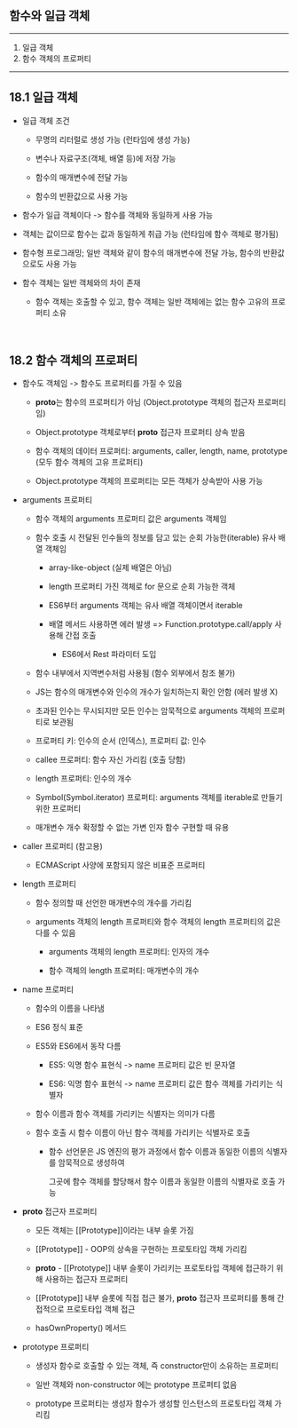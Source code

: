 ## 함수와 일급 객체

---

1. 일급 객체
2. 함수 객체의 프로퍼티

---

## 18.1 일급 객체

- 일급 객체 조건

  - 무명의 리터럴로 생성 가능 (런타임에 생성 가능)

  - 변수나 자료구조(객체, 배열 등)에 저장 가능

  - 함수의 매개변수에 전달 가능

  - 함수의 반환값으로 사용 가능

- 함수가 일급 객체이다 -> 함수를 객체와 동일하게 사용 가능

- 객체는 값이므로 함수는 값과 동일하게 취급 가능 (런타임에 함수 객체로 평가됨)

- 함수형 프로그래밍; 일반 객체와 같이 함수의 매개변수에 전달 가능, 함수의 반환값으로도 사용 가능

- 함수 객체는 일반 객체와의 차이 존재

  - 함수 객체는 호출할 수 있고, 함수 객체는 일반 객체에는 없는 함수 고유의 프로퍼티 소유

<br/>

## 18.2 함수 객체의 프로퍼티

- 함수도 객체임 -> 함수도 프로퍼티를 가질 수 있음

  - **proto**는 함수의 프로퍼티가 아님 (Object.prototype 객체의 접근자 프로퍼티임)

  - Object.prototype 객체로부터 **proto** 접근자 프로퍼티 상속 받음

  - 함수 객체의 데이터 프로퍼티: arguments, caller, length, name, prototype (모두 함수 객체의 고유 프로퍼티)

  - Object.prototype 객체의 프로퍼티는 모든 객체가 상속받아 사용 가능

- arguments 프로퍼티

  - 함수 객체의 arguments 프로퍼티 값은 arguments 객체임

  - 함수 호출 시 전달된 인수들의 정보를 담고 있는 순회 가능한(iterable) 유사 배열 객체임

    - array-like-object (실제 배열은 아님)

    - length 프로퍼티 가진 객체로 for 문으로 순회 가능한 객체

    - ES6부터 arguments 객체는 유사 배열 객체이면서 iterable

    - 배열 메서드 사용하면 에러 발생 => Function.prototype.call/apply 사용해 간접 호출

      - ES6에서 Rest 파라미터 도입

  - 함수 내부에서 지역변수처럼 사용됨 (함수 외부에서 참조 불가)

  - JS는 함수의 매개변수와 인수의 개수가 일치하는지 확인 안함 (에러 발생 X)

  - 초과된 인수는 무시되지만 모든 인수는 암묵적으로 arguments 객체의 프로퍼티로 보관됨

  - 프로퍼티 키: 인수의 순서 (인덱스), 프로퍼티 값: 인수

  - callee 프로퍼티: 함수 자신 가리킴 (호출 당함)

  - length 프로퍼티: 인수의 개수

  - Symbol(Symbol.iterator) 프로퍼티: arguments 객체를 iterable로 만들기 위한 프로퍼티

  - 매개변수 개수 확정할 수 없는 가변 인자 함수 구현할 때 유용

- caller 프로퍼티 (참고용)

  - ECMAScript 사양에 포함되지 않은 비표준 프로퍼티

- length 프로퍼티

  - 함수 정의할 때 선언한 매개변수의 개수를 가리킴

  - arguments 객체의 length 프로퍼티와 함수 객체의 length 프로퍼티의 값은 다를 수 있음

    - arguments 객체의 length 프로퍼티: 인자의 개수

    - 함수 객체의 length 프로퍼티: 매개변수의 개수

- name 프로퍼티

  - 함수의 이름을 나타냄

  - ES6 정식 표준

  - ES5와 ES6에서 동작 다름

    - ES5: 익명 함수 표현식 -> name 프로퍼티 값은 빈 문자열

    - ES6: 익명 함수 표현식 -> name 프로퍼티 값은 함수 객체를 가리키는 식별자

  - 함수 이름과 함수 객체를 가리키는 식별자는 의미가 다름

  - 함수 호출 시 함수 이름이 아닌 함수 객체를 가리키는 식별자로 호출

    - 함수 선언문은 JS 엔진의 평가 과정에서 함수 이름과 동일한 이름의 식별자를 암묵적으로 생성하여

      그곳에 함수 객체를 할당해서 함수 이름과 동일한 이름의 식별자로 호출 가능

- **proto** 접근자 프로퍼티

  - 모든 객체는 [[Prototype]]이라는 내부 슬롯 가짐

  - [[Prototype]] - OOP의 상속을 구현하는 프로토타입 객체 가리킴

  - **proto** - [[Prototype]] 내부 슬롯이 가리키는 프로토타입 객체에 접근하기 위해 사용하는 접근자 프로퍼티

  - [[Prototype]] 내부 슬롯에 직접 접근 불가, **proto** 접근자 프로퍼티를 통해 간접적으로 프로토타입 객체 접근

  - hasOwnProperty() 메서드

- prototype 프로퍼티

  - 생성자 함수로 호출할 수 있는 객체, 즉 constructor만이 소유하는 프로퍼티

  - 일반 객체와 non-constructor 에는 prototype 프로퍼티 없음

  - prototype 프로퍼티는 생성자 함수가 생성할 인스턴스의 프로토타입 객체 가리킴
